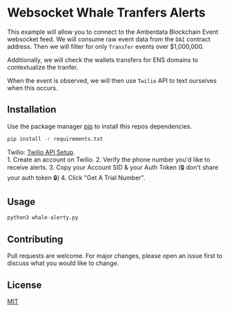 # Websocket Whale Tranfers Alerts 

This example will allow you to connect to the Amberdata Blockchain Event websocket feed.  We will consume raw event data from the `DAI` contract address. 
Then we will filter for only `Transfer` events over $1,000,000. 

Additionally, we will check the wallets transfers for ENS domains to contextualize the tranfer.  

When the event is observed, we will then use `Twilio` API to text ourselves when this occurs. 

## Installation

Use the package manager [pip](https://pip.pypa.io/en/stable/) to install this repos dependencies.

```bash
pip install -r requirements.txt
```

Twilio: [Twilio API Setup](https://www.twilio.com/login).  
    1. Create an account on Twilio. 
    2. Verify the phone number you'd like to receive alerts. 
    3. Copy your Account SID & your Auth Token (🔒 don't share your auth token 	🔒)
    4. Click "Get A Trial Number". 

## Usage

```python
python3 whale-alerty.py
```

## Contributing

Pull requests are welcome. For major changes, please open an issue first
to discuss what you would like to change.

## License

[MIT](https://choosealicense.com/licenses/mit/)